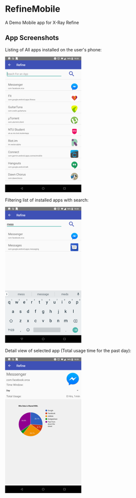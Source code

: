 # RefineMobile
A Demo Mobile app for X-Ray Refine

## App Screenshots
Listing of All apps installed on the user's phone:

<img src="https://raw.githubusercontent.com/AdamSlack/RefineMobile/master/reameimages/applistview.png" width=250>

Filtering list of installed apps with search:

<img src="https://raw.githubusercontent.com/AdamSlack/RefineMobile/master/reameimages/applistfilter.png" width=250>

Detail view of selected app (Total usage time for the past day):

<img src="https://raw.githubusercontent.com/AdamSlack/RefineMobile/master/reameimages/appdetailday.png" width=250>

